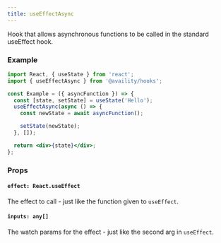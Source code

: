```yaml
---
title: useEffectAsync
---
```


Hook that allows asynchronous functions to be called in the standard useEffect hook.

### Example

```jsx
import React, { useState } from 'react';
import { useEffectAsync } from '@availity/hooks';

const Example = ({ asyncFunction }) => {
  const [state, setState] = useState('Hello');
  useEffectAsync(async () => {
    const newState = await asyncFunction();

    setState(newState);
  }, []);

  return <div>{state}</div>;
};
```

### Props

#### `effect: React.useEffect`

The effect to call - just like the function given to `useEffect`.

#### `inputs: any[]`

The watch params for the effect - just like the second arg in `useEffect`.
